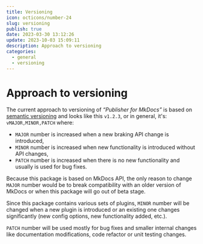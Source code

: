 ```yaml
---
title: Versioning
icon: octicons/number-24
slug: versioning
publish: true
date: 2023-03-30 13:12:26
update: 2023-10-03 15:09:11
description: Approach to versioning
categories:
  - general
  - versioning
---
```


# Approach to versioning

The current approach to versioning of _“Publisher for MkDocs”_ is based on [semantic versioning](https://semver.org) and looks like this `v1.2.3`, or in general, it's: `vMAJOR,MINOR,PATCH` where:

- `MAJOR` number is increased when a new braking API change is introduced,
- `MINOR` number is increased when new functionality is introduced without API changes,
- `PATCH` number is increased when there is no new functionality and usually is used for bug fixes.

Because this package is based on MkDocs API, the only reason to change `MAJOR` number would be to break compatibility with an older version of MkDocs or when this package will go out of beta stage.

Since this package contains various sets of plugins, `MINOR` number will be changed when a new plugin is introduced or an existing one changes significantly (new config options, new functionality added, etc.).

`PATCH` number will be used mostly for bug fixes and smaller internal changes like documentation modifications, code refactor or unit testing changes.

